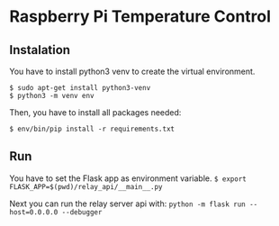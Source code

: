 Raspberry Pi Temperature Control
================================

Instalation
-----------

You have to install python3 venv to create the virtual environment.

```
$ sudo apt-get install python3-venv
$ python3 -m venv env
```

Then, you have to install all packages needed:

`$ env/bin/pip install -r requirements.txt`


Run
---

You have to set the Flask app as environment variable.
`$ export FLASK_APP=$(pwd)/relay_api/__main__.py`

Next you can run the relay server api with:
`python -m flask run --host=0.0.0.0 --debugger`
